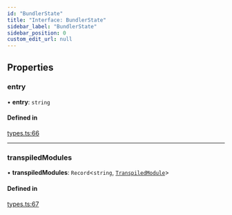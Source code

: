 ```yaml
---
id: "BundlerState"
title: "Interface: BundlerState"
sidebar_label: "BundlerState"
sidebar_position: 0
custom_edit_url: null
---
```


## Properties

### entry

• **entry**: `string`

#### Defined in

[types.ts:66](https://github.com/codesandbox/sandpack/blob/9fab5d6/sandpack-client/src/types.ts#L66)

___

### transpiledModules

• **transpiledModules**: `Record`<`string`, [`TranspiledModule`](TranspiledModule)\>

#### Defined in

[types.ts:67](https://github.com/codesandbox/sandpack/blob/9fab5d6/sandpack-client/src/types.ts#L67)
